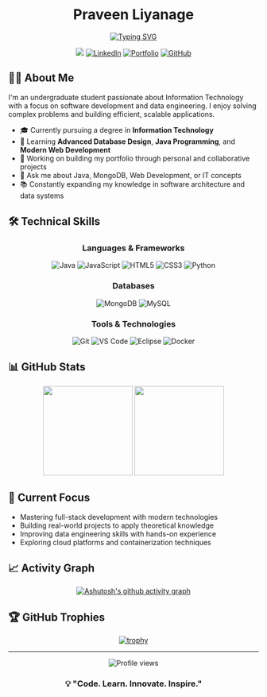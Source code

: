 <div align="center">
  
# Praveen Liyanage

[![Typing SVG](https://readme-typing-svg.herokuapp.com?font=Fira+Code&weight=600&size=28&duration=3000&pause=1000&color=0366D6&center=true&vCenter=true&width=600&lines=Information+Technology+Student;Software+Developer;Problem+Solver;Data+Enthusiast)](https://git.io/typing-svg)

[<img src="https://img.shields.io/badge/Gmail-lnipuna20%40gmail.com-D14836?style=for-the-badge&logo=gmail&logoColor=white" />](mailto:lnipuna20@gmail.com)
[![LinkedIn](https://img.shields.io/badge/LinkedIn-Connect-0077B5?style=for-the-badge&logo=linkedin&logoColor=white)](https://www.linkedin.com/public-profile/settings?lipi=urn%3Ali%3Apage%3Ad_flagship3_profile_self_edit_contact-info%3BynTj6tGWRG6HzdGuy7yE8g%3D%3D)
[![Portfolio](https://img.shields.io/badge/Portfolio-Visit-4285F4?style=for-the-badge&logo=google-chrome&logoColor=white)]([https://your-portfolio-url.com](https://praveenliyanage.vercel.app))
[![GitHub](https://img.shields.io/badge/GitHub-Follow-181717?style=for-the-badge&logo=github&logoColor=white)](https://github.com/NPraveenLiyanage)

</div>

## 👨‍💻 About Me

I'm an undergraduate student passionate about Information Technology with a focus on software development and data engineering. I enjoy solving complex problems and building efficient, scalable applications.

- 🎓 Currently pursuing a degree in **Information Technology**
- 🌱 Learning **Advanced Database Design**, **Java Programming**, and **Modern Web Development**
- 🔭 Working on building my portfolio through personal and collaborative projects
- 💬 Ask me about Java, MongoDB, Web Development, or IT concepts
- 📚 Constantly expanding my knowledge in software architecture and data systems

## 🛠️ Technical Skills

<div align="center">

### Languages & Frameworks

![Java](https://img.shields.io/badge/Java-007396?style=for-the-badge&logo=java&logoColor=white)
![JavaScript](https://img.shields.io/badge/JavaScript-F7DF1E?style=for-the-badge&logo=javascript&logoColor=black)
![HTML5](https://img.shields.io/badge/HTML5-E34F26?style=for-the-badge&logo=html5&logoColor=white)
![CSS3](https://img.shields.io/badge/CSS3-1572B6?style=for-the-badge&logo=css3&logoColor=white)
![Python](https://img.shields.io/badge/Python-3776AB?style=for-the-badge&logo=python&logoColor=white)

### Databases

![MongoDB](https://img.shields.io/badge/MongoDB-47A248?style=for-the-badge&logo=mongodb&logoColor=white)
![MySQL](https://img.shields.io/badge/MySQL-4479A1?style=for-the-badge&logo=mysql&logoColor=white)

### Tools & Technologies

![Git](https://img.shields.io/badge/Git-F05032?style=for-the-badge&logo=git&logoColor=white)
![VS Code](https://img.shields.io/badge/VS_Code-007ACC?style=for-the-badge&logo=visual-studio-code&logoColor=white)
![Eclipse](https://img.shields.io/badge/Eclipse-2C2255?style=for-the-badge&logo=eclipse&logoColor=white)
![Docker](https://img.shields.io/badge/Docker-2496ED?style=for-the-badge&logo=docker&logoColor=white)

</div>

## 📊 GitHub Stats

<div align="center">
  <img height="180em" src="https://github-readme-stats.vercel.app/api?username=NPraveenLiyanage&show_icons=true&theme=tokyonight&count_private=true&hide_border=true" />
  <img height="180em" src="https://github-readme-stats.vercel.app/api/top-langs/?username=NPraveenLiyanage&layout=compact&theme=tokyonight&hide_border=true" />
</div>


## 🎯 Current Focus

- Mastering full-stack development with modern technologies
- Building real-world projects to apply theoretical knowledge
- Improving data engineering skills with hands-on experience
- Exploring cloud platforms and containerization techniques

## 📈 Activity Graph

<div align="center">
  
  [![Ashutosh's github activity graph](https://github-readme-activity-graph.vercel.app/graph?username=NPraveenLiyanage&theme=tokyo-night&hide_border=true)](https://github.com/ashutosh00710/github-readme-activity-graph)
  
</div>

## 🏆 GitHub Trophies

<div align="center">
  
  [![trophy](https://github-profile-trophy.vercel.app/?username=NPraveenLiyanage&theme=tokyonight&no-frame=true&column=7)](https://github.com/ryo-ma/github-profile-trophy)
  
</div>

---

<div align="center">
  <img src="https://komarev.com/ghpvc/?username=NPraveenLiyanage&color=blue&style=flat-square&label=Profile+Views" alt="Profile views" />
</div>

<div align="center">
  
  ### 💡 "Code. Learn. Innovate. Inspire."
  
</div>
